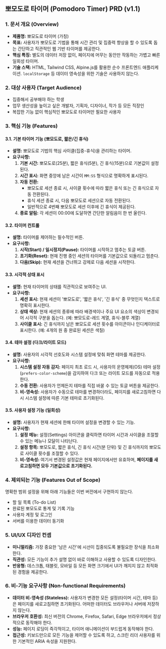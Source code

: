 ## **뽀모도로 타이머 (Pomodoro Timer) PRD (v1.1)**

### **1. 문서 개요 (Overview)**

*   **제품명:** 뽀모도로 타이머 (가칭)
*   **목표:** 사용자가 뽀모도로 기법을 통해 시간 관리 및 집중력 향상을 할 수 있도록 돕는 간단하고 직관적인 웹 기반 타이머를 제공한다.
*   **핵심 특징:** 별도의 데이터 저장 없이, 페이지에 머무는 동안만 작동하는 가볍고 빠른 일회성 타이머.
*   **기술 스택:** HTML, Tailwind CSS, Alpine.js를 활용한 순수 프론트엔드 애플리케이션. `localStorage` 등 데이터 영속성을 위한 기술은 사용하지 않는다.

### **2. 대상 사용자 (Target Audience)**

*   집중해서 공부해야 하는 학생
*   업무 생산성을 높이고 싶은 개발자, 기획자, 디자이너, 작가 등 모든 직장인
*   복잡한 기능 없이 핵심적인 뽀모도로 타이머만 필요한 사용자

### **3. 핵심 기능 (Features)**

#### **3.1. 기본 타이머 기능 (뽀모도로, 짧은/긴 휴식)**
*   **설명:** 뽀모도로 기법의 핵심 사이클(집중-휴식)을 관리하는 타이머.
*   **요구사항:**
    1.  **기본 시간:** 뽀모도로(25분), 짧은 휴식(5분), 긴 휴식(15분)으로 기본값이 설정된다.
    2.  **시간 표시:** 화면 중앙에 남은 시간이 `MM:SS` 형식으로 명확하게 표시된다.
    3.  **자동 전환:**
        *   뽀모도로 세션 종료 시, 사이클 횟수에 따라 짧은 휴식 또는 긴 휴식으로 자동 전환된다.
        *   휴식 세션 종료 시, 다음 뽀모도로 세션으로 자동 전환된다.
        *   일반적으로 4번째 뽀모도로 세션 이후에 긴 휴식이 제공된다.
    4.  **종료 알림:** 각 세션이 00:00에 도달하면 간단한 알림음이 한 번 울린다.

#### **3.2. 타이머 컨트롤**
*   **설명:** 타이머를 제어하는 필수적인 버튼.
*   **요구사항:**
    1.  **시작(Start) / 일시정지(Pause):** 타이머를 시작하고 멈추는 토글 버튼.
    2.  **초기화(Reset):** 현재 진행 중인 세션의 타이머를 기본값으로 되돌리고 멈춘다.
    3.  **다음(Skip):** 현재 세션을 건너뛰고 강제로 다음 세션을 시작한다.

#### **3.3. 시각적 상태 표시**
*   **설명:** 현재 타이머의 상태를 직관적으로 보여주는 UI.
*   **요구사항:**
    1.  **세션 표시:** 현재 세션이 '뽀모도로', '짧은 휴식', '긴 휴식' 중 무엇인지 텍스트로 명확히 표시한다.
    2.  **상태 색상:** 현재 세션의 종류에 따라 배경색이나 주요 UI 요소의 색상이 변경되어 시각적 구분을 돕는다. (예: 뽀모도로-레드 계열, 휴식-블루 계열)
    3.  **사이클 표시:** 긴 휴식까지 남은 뽀모도로 세션 횟수를 아이콘이나 인디케이터로 표시한다. (예: 4개의 원 중 완료된 세션은 색칠)

#### **3.4. 테마 설정 (다크/라이트 모드)**
*   **설명:** 사용자의 시각적 선호도와 시스템 설정에 맞춰 화면 테마를 제공한다.
*   **요구사항:**
    1.  **시스템 설정 자동 감지:** 페이지 최초 로드 시, 사용자의 운영체제(OS) 테마 설정(`prefers-color-scheme`)을 감지하여 다크 또는 라이트 모드를 자동으로 적용한다.
    2.  **수동 전환:** 사용자가 언제든지 테마를 직접 바꿀 수 있는 토글 버튼을 제공한다.
    3.  **비-영속성:** 사용자가 수동으로 테마를 변경하더라도, 페이지를 새로고침하면 다시 시스템 설정에 따른 기본 테마로 초기화된다.

#### **3.5. 사용자 설정 기능 (일회성)**
*   **설명:** 사용자가 현재 세션에 한해 타이머 설정을 변경할 수 있는 기능.
*   **요구사항:**
    1.  **설정 메뉴:** 설정(Settings) 아이콘을 클릭하면 타이머 시간과 사이클을 조절할 수 있는 메뉴나 모달이 나타난다.
    2.  **설정 항목:** 뽀모도로, 짧은 휴식, 긴 휴식 시간(분 단위) 및 긴 휴식까지의 뽀모도로 사이클 횟수를 조절할 수 있다.
    3.  **비-영속성:** 여기서 변경된 설정값은 현재 페이지에서만 유효하며, **페이지를 새로고침하면 모두 기본값으로 초기화된다.**

### **4. 제외되는 기능 (Features Out of Scope)**

명확한 범위 설정을 위해 아래 기능들은 이번 버전에서 구현하지 않는다.
*   할 일 목록 (To-do List)
*   완료된 뽀모도로 통계 및 기록 기능
*   사용자 계정 및 로그인
*   서버를 이용한 데이터 동기화

### **5. UI/UX 디자인 컨셉**

*   **미니멀리즘:** 가장 중요한 '남은 시간'에 시선이 집중되도록 불필요한 장식을 최소화한다.
*   **직관성:** 모든 기능이 추가 설명 없이 바로 이해하고 사용할 수 있도록 디자인한다.
*   **반응형:** 데스크톱, 태블릿, 모바일 등 모든 화면 크기에서 UI가 깨지지 않고 최적화된 경험을 제공한다.

### **6. 비-기능 요구사항 (Non-functional Requirements)**

*   **데이터 비-영속성 (Stateless):** 사용자가 변경한 모든 설정(타이머 시간, 테마 등)은 페이지를 새로고침하면 초기화된다. 어떠한 데이터도 브라우저나 서버에 저장하지 않는다.
*   **브라우저 호환성:** 최신 버전의 Chrome, Firefox, Safari, Edge 브라우저에서 정상적으로 동작해야 한다.
*   **성능:** 페이지 로딩이 즉각적이고, 타이머 애니메이션이 부드럽게 동작해야 한다.
*   **접근성:** 키보드만으로 모든 기능을 제어할 수 있도록 하고, 스크린 리더 사용자를 위한 기본적인 ARIA 속성을 지원한다.
